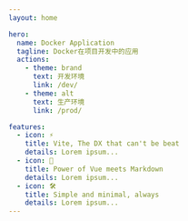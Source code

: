 ```yaml
---
layout: home

hero:
  name: Docker Application
  tagline: Docker在项目开发中的应用
  actions:
    - theme: brand
      text: 开发环境
      link: /dev/
    - theme: alt
      text: 生产环境
      link: /prod/

features:
  - icon: ⚡️
    title: Vite, The DX that can't be beat
    details: Lorem ipsum...
  - icon: 🖖
    title: Power of Vue meets Markdown
    details: Lorem ipsum...
  - icon: 🛠️
    title: Simple and minimal, always
    details: Lorem ipsum...
---
```

